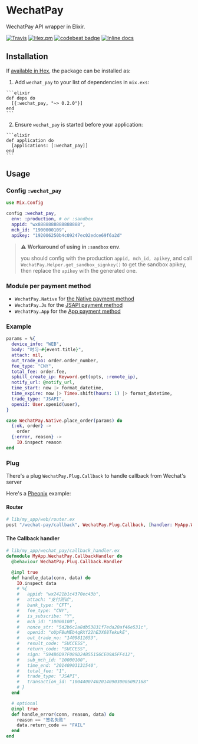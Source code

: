# WechatPay

WechatPay API wrapper in Elixir.

[![Travis](https://img.shields.io/travis/linjunpop/wechat_pay.svg)](https://travis-ci.org/linjunpop/wechat_pay)
[![Hex.pm](https://img.shields.io/hexpm/v/wechat_pay.svg)](https://hex.pm/packages/wechat_pay)
[![codebeat badge](https://codebeat.co/badges/35908fb7-9d5b-4622-b75b-93b69aea416b)](https://codebeat.co/projects/github-com-linjunpop-wechat_pay-master)
[![Inline docs](http://inch-ci.org/github/linjunpop/wechat_pay.svg)](http://inch-ci.org/github/linjunpop/wechat_pay)

## Installation

If [available in Hex](https://hex.pm/docs/publish), the package can be installed as:

  1. Add `wechat_pay` to your list of dependencies in `mix.exs`:

    ```elixir
    def deps do
      [{:wechat_pay, "~> 0.2.0"}]
    end
    ```

  2. Ensure `wechat_pay` is started before your application:

    ```elixir
    def application do
      [applications: [:wechat_pay]]
    end
    ```

## Usage

### Config `:wechat_pay`

```elixir
use Mix.Config

config :wechat_pay,
  env: :production, # or :sandbox
  appid: "wx8888888888888888",
  mch_id: "1900000109",
  apikey: "192006250b4c09247ec02edce69f6a2d"
```

> ⚠️ **Workaround of using in `:sandbox` env**.
>
> you should config with the production `appid, mch_id, apikey`,
> and call `WechatPay.Helper.get_sandbox_signkey()` to get the sandbox apikey,
> then replace the `apikey` with the generated one.

### Module per payment method

* `WechatPay.Native` for [the Native payment method](https://pay.weixin.qq.com/wiki/doc/api/native.php?chapter=6_1)
* `WechatPay.Js` for the [JSAPI payment method](https://pay.weixin.qq.com/wiki/doc/api/jsapi.php?chapter=7_1)
* `WechatPay.App` for the [App payment method](https://pay.weixin.qq.com/wiki/doc/api/app/app.php?chapter=8_1)

### Example

```elixir
params = %{
  device_info: "WEB",
  body: "时习-#{event.title}",
  attach: nil,
  out_trade_no: order.order_number,
  fee_type: "CNY",
  total_fee: order.fee,
  spbill_create_ip: Keyword.get(opts, :remote_ip),
  notify_url: @notify_url,
  time_start: now |> format_datetime,
  time_expire: now |> Timex.shift(hours: 1) |> format_datetime,
  trade_type: "JSAPI",
  openid: User.openid(user),
}

case WechatPay.Native.place_order(params) do
  {:ok, order} ->
    order
  {:error, reason} ->
    IO.inspect reason
end
```

### Plug

There's a plug `WechatPay.Plug.Callback` to handle callback from Wechat's server

Here's a [Pheonix](http://www.phoenixframework.org) example:

#### Router

```elixir
# lib/my_app/web/router.ex
post "/wechat-pay/callback", WechatPay.Plug.Callback, [handler: MyApp.WechatPay.CallbackHandler]
```

#### The Callback handler

```elixir
# lib/my_app/wechat_pay/callback_handler.ex
defmodule MyApp.WechatPay.CallbackHandler do
  @behaviour WechatPay.Plug.Callback.Handler

  @impl true
  def handle_data(conn, data) do
    IO.inspect data
    # %{
    #   appid: "wx2421b1c4370ec43b",
    #   attach: "支付测试",
    #   bank_type: "CFT",
    #   fee_type: "CNY",
    #   is_subscribe: "Y",
    #   mch_id: "10000100",
    #   nonce_str: "5d2b6c2a8db53831f7eda20af46e531c",
    #   openid: "oUpF8uMEb4qRXf22hE3X68TekukE",
    #   out_trade_no: "1409811653",
    #   result_code: "SUCCESS",
    #   return_code: "SUCCESS",
    #   sign: "594B6D97F089D24B55156CE09A5FF412",
    #   sub_mch_id: "10000100",
    #   time_end: "20140903131540",
    #   total_fee: "1",
    #   trade_type: "JSAPI",
    #   transaction_id: "1004400740201409030005092168"
    # }
  end

  # optional
  @impl true
  def handle_error(conn, reason, data) do
    reason == "签名失败"
    data.return_code == "FAIL"
  end
end
```

